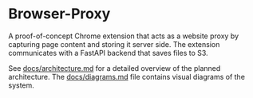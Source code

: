# Browser-Proxy

A proof-of-concept Chrome extension that acts as a website proxy by capturing page content and storing it server side. The extension communicates with a FastAPI backend that saves files to S3.

See [docs/architecture.md](docs/architecture.md) for a detailed overview of the planned architecture. The [docs/diagrams.md](docs/diagrams.md) file contains visual diagrams of the system.